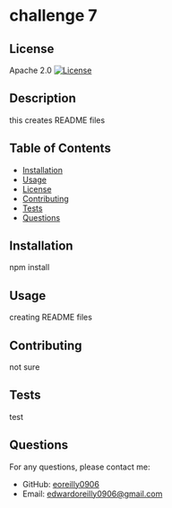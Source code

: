 # challenge 7

## License
Apache 2.0
[![License](https://img.shields.io/badge/License-Apache_2.0-blue.svg)](https://opensource.org/licenses/Apache-2.0)

## Description
this creates README files

## Table of Contents
- [Installation](#installation)
- [Usage](#usage)
- [License](#license)
- [Contributing](#contributing)
- [Tests](#tests)
- [Questions](#questions)

## Installation
npm install

## Usage
creating README files

## Contributing
not sure

## Tests
test

## Questions
For any questions, please contact me:
- GitHub: [eoreilly0906](https://github.com/eoreilly0906)
- Email: edwardoreilly0906@gmail.com